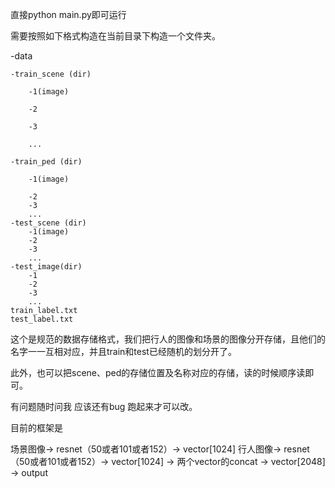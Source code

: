 直接python main.py即可运行

需要按照如下格式构造在当前目录下构造一个文件夹。

-data  

    -train_scene (dir)  
    
        -1(image)  
        
        -2  
        
        -3  
        
        ...  
        
    -train_ped (dir)  
    
        -1(image)  
        
        -2
        -3
        ...
    -test_scene (dir)
        -1(image)
        -2
        -3
        ...
    -test_image(dir)
        -1
        -2
        -3
        ...
    train_label.txt
    test_label.txt

这个是规范的数据存储格式，我们把行人的图像和场景的图像分开存储，且他们的名字一一互相对应，并且train和test已经随机的划分开了。

此外，也可以把scene、ped的存储位置及名称对应的存储，读的时候顺序读即可。

有问题随时问我 应该还有bug 跑起来才可以改。


目前的框架是

场景图像-> resnet（50或者101或者152）-> vector[1024]
行人图像-> resnet（50或者101或者152）-> vector[1024]  -> 两个vector的concat -> vector[2048] -> output

